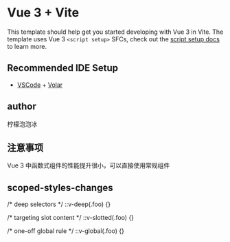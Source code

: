 # Vue 3 + Vite

This template should help get you started developing with Vue 3 in Vite. The template uses Vue 3 `<script setup>` SFCs, check out the [script setup docs](https://v3.vuejs.org/api/sfc-script-setup.html#sfc-script-setup) to learn more.

## Recommended IDE Setup

- [VSCode](https://code.visualstudio.com/) + [Volar](https://marketplace.visualstudio.com/items?itemName=johnsoncodehk.volar)

## author
柠檬泡泡冰

## 注意事项
Vue 3 中函数式组件的性能提升很小，可以直接使用常规组件

## scoped-styles-changes
/* deep selectors */
::v-deep(.foo) {}

/* targeting slot content */
::v-slotted(.foo) {}

/* one-off global rule */
::v-global(.foo) {}

